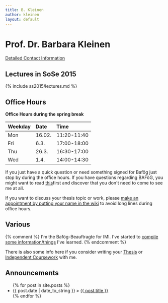 ```yaml
---
title: B. Kleinen
author: kleinen
layout: default
---
```


# Prof. Dr. Barbara Kleinen

[Detailed Contact Information](about/me.html)

## Lectures in SoSe 2015

{% include ss2015/lectures.md %}

## Office Hours

<span style="font-weight:bold">Office Hours during the spring break</span>  


| Weekday |   Date   | Time|
|:------|:------|:------      |
|Mon      | 16.02.    | 11:20-11:40 |
|Fri      | 6.3.      | 17:00-18:00 |
|Thu      | 26.3.     | 16:30-17:00 |
|Wed      | 1.4.      | 14:00-14:30 |

If you just have a quick question or need something signed for Baf&ouml;g just stop by during the office hours. 
If you have questions regarding BAF&ouml;G, you might want to read [this](bafoeg/index.html)first and discover that you don't need to come to see me at all.

If you want to discuss your thesis topic or work, please [make an appointment by putting your name in the wiki](https://github.com/bkleinen/bkleinen.github.io/wiki) to avoid long lines during office hours. 



## Various

{% comment %}
I'm the Bafög-Beauftragte for IMI. I've started to <a href = "bafoeg/index.html">compile some information/things</a> I've learned.
{% endcomment %}

There is also some info here if you consider writing your [Thesis](thesis/index.html) or [Independent Coursework](thesis/independent_coursework.html) with me.


## Announcements

<ul class="posts">
  {% for post in site.posts %}
    <li><span>{{ post.date | date_to_string }}</span> &raquo; <a href="{{ post.url }}">{{ post.title }}</a></li>
  {% endfor %}
</ul>



